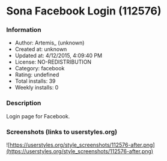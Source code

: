 # Sona Facebook Login (112576)

### Information
- Author: Artemis_ (unknown)
- Created at: unknown
- Updated at: 4/12/2015, 4:09:40 PM
- License: NO-REDISTRIBUTION
- Category: facebook
- Rating: undefined
- Total installs: 39
- Weekly installs: 0


### Description
Login page for Facebook.


### Screenshots (links to userstyles.org)
![https://userstyles.org/style_screenshots/112576-after.png](https://userstyles.org/style_screenshots/112576-after.png)


